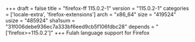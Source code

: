 +++
draft = false
title = "firefox-ff 115.0.2-1"
version = "115.0.2-1"
categories = ['locale-extra', 'firefox-extensions']
arch = "x86_64"
size = "419524"
usize = "485924"
sha1sum = "31f006debe936ec7a333bf6eed9cb5f106fdbc28"
depends = "['firefox>=115.0.2']"
+++
Fulah language support for Firefox